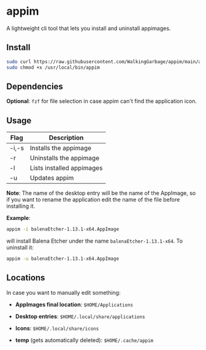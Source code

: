 # appim

A lightweight cli tool that lets you install and uninstall appimages.

## Install

```bash
sudo curl https://raw.githubusercontent.com/WalkingGarbage/appim/main/appim.sh > /usr/local/bin/appim
sudo chmod +x /usr/local/bin/appim 
```

## Dependencies

**Optional**: `fzf` for file selection in case appim can't find the application icon.

## Usage

| Flag  | Description               |
| ----- | ------------------------- |
| -i,-s | Installs the appimage     |
| -r    | Uninstalls the appimage   |
| -l    | Lists installed appimages |
| -u    | Updates appim             |

**Note**: The name of the desktop entry will be the name of the AppImage, so if you want to rename the application edit the name of the file before installing it.

**Example**:

```bash
appim -i balenaEtcher-1.13.1-x64.AppImage
```

will install Balena Etcher under the name `balenaEtcher-1.13.1-x64`. To uninstall it:

```bash
appim -u balenaEtcher-1.13.1-x64.AppImage
```

## Locations

In case you want to manually edit something:

- **AppImages final location**: `$HOME/Applications`

- **Desktop entries**: `$HOME/.local/share/applications`

- **Icons**: `$HOME/.local/share/icons`

- **temp** (gets automatically deleted): `$HOME/.cache/appim`
